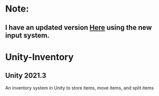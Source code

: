 # Note:
## I have an updated version [Here](https://github.com/Rhino-o7/Unity/tree/main/RPG%20Inventory) using the new input system.
# Unity-Inventory
## Unity 2021.3
An inventory system in Unity to store items, move items, and split items
